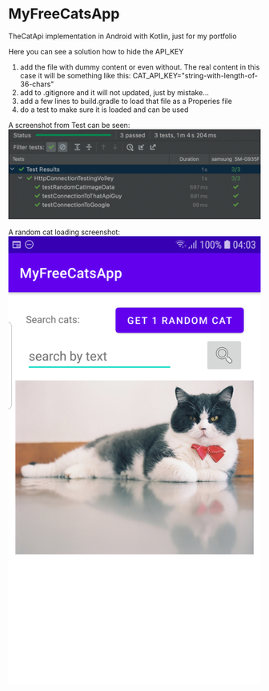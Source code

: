 # MyFreeCatsApp
TheCatApi implementation in Android with Kotlin, just for my portfolio

Here you can see a solution how to hide the API_KEY
1. add the file with dummy content or even without. The real content in this case it will be something like this: CAT_API_KEY="string-with-length-of-36-chars"
2. add to .gitignore and it will not updated, just by mistake...
3. add a few lines to build.gradle to load that file as a Properies file
4. do a test to make sure it is loaded and can be used

A screenshot from Test can be seen:
![Alt text](/screenshots/Screenshot%202022-03-28%20at%2000.55.59.png?raw=true "Optional Title")

A random cat loading screenshot:
![Alt text](/screenshots/Screenshot_20220328_040352.png?raw=true "Optional Title")
